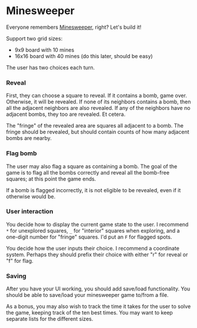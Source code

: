 # Minesweeper

Everyone remembers [Minesweeper][minesweeper-wiki], right? Let's build it!

Support two grid sizes:

* 9x9 board with 10 mines
* 16x16 board with 40 mines (do this later, should be easy)

The user has two choices each turn.

### Reveal

First, they can choose a square to reveal. If it contains a bomb, game
over. Otherwise, it will be revealed. If none of its neighbors
contains a bomb, then all the adjacent neighbors are also revealed. If
any of the neighbors have no adjacent bombs, they too are revealed. Et
cetera.

The "fringe" of the revealed area are squares all adjacent to a
bomb. The fringe should be revealed, but should contain counts of how
many adjacent bombs are nearby.

### Flag bomb

The user may also flag a square as containing a bomb. The goal of the
game is to flag all the bombs correctly and reveal all the bomb-free
squares; at this point the game ends.

If a bomb is flagged incorrectly, it is not eligible to be revealed,
even if it otherwise would be.

### User interaction

You decide how to display the current game state to the user. I
recommend `*` for unexplored squares, `_` for "interior" squares when
exploring, and a one-digit number for "fringe" squares. I'd put an `F`
for flagged spots.

You decide how the user inputs their choice. I recommend a coordinate
system. Perhaps they should prefix their choice with either "r" for
reveal or "f" for flag.

### Saving

After you have your UI working, you should add save/load
functionality. You should be able to save/load your minesweeper game
to/from a file.

As a bonus, you may also wish to track the time it takes for the user
to solve the game, keeping track of the ten best times. You may want
to keep separate lists for the different sizes.

[minesweeper-wiki]: http://en.wikipedia.org/wiki/Minesweeper_(Windows)

[minesweeper-images]: https://www.google.com/search?q=minesweeper&hl=en&source=lnms&tbm=isch&sa=X&ei=-YpIUbm4Ne3OigLqtoCQCA&ved=0CAoQ_AUoAQ&biw=1440&bih=718#imgrc=oVJxrNO_45jh2M%3A%3BDpsumKp3yEhDPM%3Bhttp%253A%252F%252Fimgsrv.worldstart.com%252Fct-images%252Fminesweeper_cheat.jpg%3Bhttp%253A%252F%252Fwww.worldstart.com%252Fminesweeper-secret%252F%3B400%3B287
